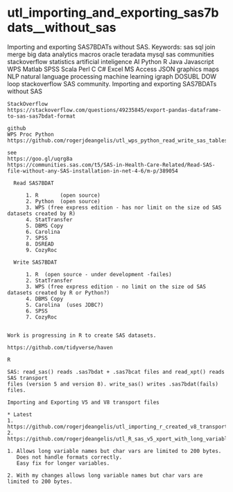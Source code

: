 # utl_importing_and_exporting_sas7bdats__without_sas
Importing and exporting SAS7BDATs without SAS. Keywords: sas sql join merge big data analytics macros oracle teradata mysql sas communities stackoverflow statistics artificial inteligence AI Python R Java Javascript WPS Matlab SPSS Scala Perl C C# Excel MS Access JSON graphics maps NLP natural language processing machine learning igraph DOSUBL DOW loop stackoverflow SAS community.
    Importing and exporting SAS7BDATs without SAS

    StackOverflow
    https://stackoverflow.com/questions/49235845/export-pandas-dataframe-to-sas-sas7bdat-format

    github
    WPS Proc Python
    https://github.com/rogerjdeangelis/utl_wps_python_read_write_sas_tables

    see
    https://goo.gl/uqrg8a
    https://communities.sas.com/t5/SAS-in-Health-Care-Related/Read-SAS-file-without-any-SAS-installation-in-net-4-6/m-p/389054

      Read SAS7BDAT

          1. R       (open source)
          2. Python  (open source)
          3. WPS (free express edition - has nor limit on the size od SAS datasets created by R)
          4. StatTransfer
          5. DBMS Copy
          6. Carolina
          7. SPSS
          8. DSREAD
          9. CozyRoc

      Write SAS7BDAT

          1. R  (open source - under development -failes)
          2. StatTransfer
          3. WPS (free express edition - no limit on the size od SAS datasets created by R or Python?)
          4. DBMS Copy
          5. Carolina  (uses JDBC?)
          6. SPSS
          7. CozyRoc


    Work is progressing in R to create SAS datasets.

    https://github.com/tidyverse/haven

    R

    SAS: read_sas() reads .sas7bdat + .sas7bcat files and read_xpt() reads SAS transport
    files (version 5 and version 8). write_sas() writes .sas7bdat(fails) files.

    Importing and Exporting V5 and V8 transport files

    * Latest
    1. https://github.com/rogerjdeangelis/utl_importing_r_created_v8_transport_files_into_sas_wps
    2. https://github.com/rogerjdeangelis/utl_R_sas_v5_xport_with_long_variable_names

    1. Allows long variable names but char vars are limited to 200 bytes.
       Does not handle formats correctly.
       Easy fix for longer variables.

    2. With my changes allows long variable names but char vars are limited to 200 bytes.



